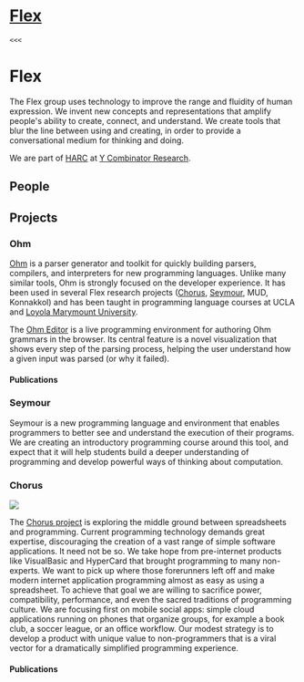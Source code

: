# [Flex](undefined)

    <<<

# Flex

The Flex group uses technology to improve the range and fluidity of human expression. We invent new concepts and representations that amplify people's ability to create, connect, and understand. We create tools that blur the line between using and creating, in order to provide a conversational medium for thinking and doing.

We are part of [HARC][0] at [Y Combinator Research][1].

## People

## Projects

### Ohm

[Ohm][2] is a parser generator and toolkit for quickly building parsers, compilers, and interpreters for new programming languages. Unlike many similar tools, Ohm is strongly focused on the developer experience. It has been used in several Flex research projects ([Chorus][3], [Seymour][4], MUD, Konnakkol) and has been taught in programming language courses at UCLA and [Loyola Marymount University][5].

The [Ohm Editor][6] is a live programming environment for authoring Ohm grammars in the browser. Its central feature is a novel visualization that shows every step of the parsing process, helping the user understand how a given input was parsed (or why it failed).

#### Publications

### Seymour

Seymour is a new programming language and environment that enables programmers to better see and understand the execution of their programs. We are creating an introductory programming course around this tool, and expect that it will help students build a deeper understanding of programming and develop powerful ways of thinking about computation.

### Chorus

![](https://harc.ycr.org/flex/images/chorus.png)

The [Chorus project][7] is exploring the middle ground between spreadsheets and programming. Current programming technology demands great expertise, discouraging the creation of a vast range of simple software applications. It need not be so. We take hope from pre-internet products like VisualBasic and HyperCard that brought programming to many non-experts. We want to pick up where those forerunners left off and make modern internet application programming almost as easy as using a spreadsheet. To achieve that goal we are willing to sacrifice power, compatibility, performance, and even the sacred traditions of programming culture. We are focusing first on mobile social apps: simple cloud applications running on phones that organize groups, for example a book club, a soccer league, or an office workflow. Our modest strategy is to develop a product with unique value to non-programmers that is a viral vector for a dramatically simplified programming experience.

#### Publications 

[0]: https://harc.ycr.org
[1]: https://ycr.org
[2]: https://github.com/harc/ohm
[3]: https://harc.ycr.org/flex/#chorus
[4]: https://harc.ycr.org/flex/#seymour
[5]: http://cs.lmu.edu/~ray/classes/cc/
[6]: https://ohmlang.github.io/editor
[7]: http://chorus-home.org...
  